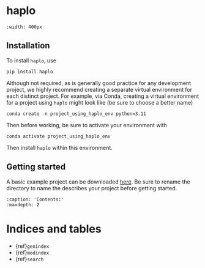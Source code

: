 # haplo

```{image} haplo_logo.png
:width: 400px
```

## Installation

To install `haplo`, use

```shell
pip install haplo
```

Although not required, as is generally good practice for any development project, we highly recommend creating a separate virtual environment for each distinct project. For example, via Conda, creating a virtual environment for a project using `haplo` might look like (be sure to choose a better name)

```
conda create -n project_using_haplo_env python=3.11
```

Then before working, be sure to activate your environment with

```shell
conda activate project_using_haplo_env
```

Then install `haplo` within this environment.

## Getting started

A basic example project can be downloaded [here](https://download-directory.github.io/?url=https%3A%2F%2Fgithub.com%2Fgolmschenk%2Fhaplo_example_application). Be sure to rename the directory to name the describes your project before getting started.

```{toctree}
:caption: 'Contents:'
:maxdepth: 2
```

# Indices and tables

- {ref}`genindex`
- {ref}`modindex`
- {ref}`search`
